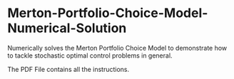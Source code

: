# Merton-Portfolio-Choice-Model-Numerical-Solution
Numerically solves the Merton Portfolio Choice Model to demonstrate how to tackle stochastic optimal control problems in general.

The PDF File contains all the instructions.
